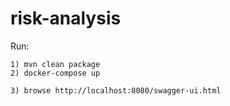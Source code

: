 # risk-analysis

Run:

    1) mvn clean package
    2) docker-compose up

    3) browse http://localhost:8080/swagger-ui.html
    
